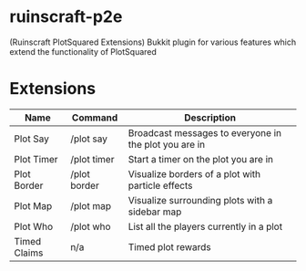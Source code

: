 # ruinscraft-p2e
(Ruinscraft PlotSquared Extensions)
Bukkit plugin for various features which extend the functionality of PlotSquared

# Extensions
| Name          | Command       | Description                                           |
|---------------|---------------|-------------------------------------------------------|
| Plot Say      | /plot say     | Broadcast messages to everyone in the plot you are in |
| Plot Timer    | /plot timer   | Start a timer on the plot you are in                  |
| Plot Border   | /plot border  | Visualize borders of a plot with particle effects     |
| Plot Map      | /plot map     | Visualize surrounding plots with a sidebar map        |
| Plot Who      | /plot who     | List all the players currently in a plot              |
| Timed Claims  | n/a           | Timed plot rewards                                    |

